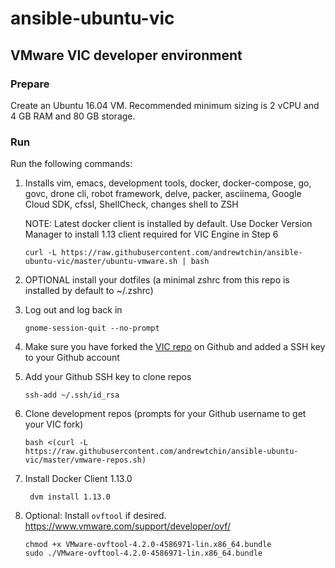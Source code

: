 # ansible-ubuntu-vic

## VMware VIC developer environment

### Prepare

Create an Ubuntu 16.04 VM. Recommended minimum sizing is 2 vCPU and 4 GB RAM and 80 GB storage.

### Run

Run the following commands:

1. Installs vim, emacs, development tools, docker, docker-compose, go, govc, drone cli, robot framework,
   delve, packer, asciinema, Google Cloud SDK, cfssl, ShellCheck, changes shell to ZSH

   NOTE: Latest docker client is installed by default. Use Docker Version Manager to install 1.13
   client required for VIC Engine in Step 6
   
   ```shell
   curl -L https://raw.githubusercontent.com/andrewtchin/ansible-ubuntu-vic/master/ubuntu-vmware.sh | bash
   ```

2. OPTIONAL install your dotfiles (a minimal zshrc from this repo is installed by default to ~/.zshrc)

3. Log out and log back in

   ```shell
   gnome-session-quit --no-prompt
   ```

4. Make sure you have forked the [VIC repo](https://github.com/vmware/vic) on Github and added a SSH
   key to your Github account

5. Add your Github SSH key to clone repos

   ```shell
   ssh-add ~/.ssh/id_rsa
   ```

5. Clone development repos (prompts for your Github username to get your VIC fork)

   ```shell
   bash <(curl -L https://raw.githubusercontent.com/andrewtchin/ansible-ubuntu-vic/master/vmware-repos.sh)
   ```

6. Install Docker Client 1.13.0

   ```shell
    dvm install 1.13.0
   ```

7. Optional: Install `ovftool` if desired. https://www.vmware.com/support/developer/ovf/

   ```shell
   chmod +x VMware-ovftool-4.2.0-4586971-lin.x86_64.bundle
   sudo ./VMware-ovftool-4.2.0-4586971-lin.x86_64.bundle 
   ```
